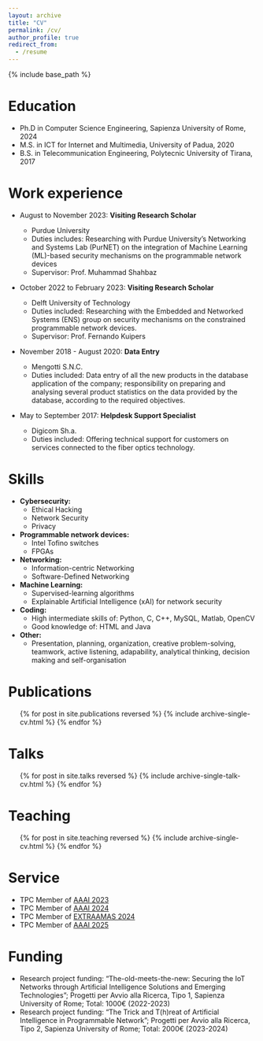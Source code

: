```yaml
---
layout: archive
title: "CV"
permalink: /cv/
author_profile: true
redirect_from:
  - /resume
---
```


{% include base_path %}

Education
======
* Ph.D in Computer Science Engineering, Sapienza University of Rome, 2024
* M.S. in ICT for Internet and Multimedia, University of Padua, 2020
* B.S. in Telecommunication Engineering, Polytecnic University of Tirana, 2017

Work experience
======
* August to November 2023: **Visiting Research Scholar**
  * Purdue University
  * Duties includes: Researching with Purdue University’s Networking and Systems Lab (PurNET) on the integration of Machine Learning (ML)-based security mechanisms on the programmable network devices
  * Supervisor: Prof. Muhammad Shahbaz

* October 2022 to February 2023: **Visiting Research Scholar**
  * Delft University of Technology
  * Duties included: Researching with the Embedded and Networked Systems (ENS) group on security mechanisms on the constrained programmable
    network devices.    
  * Supervisor: Prof. Fernando Kuipers

* November 2018 - August 2020: **Data Entry**
  * Mengotti S.N.C.
  * Duties included: Data entry of all the new products in the database application of the company; responsibility on preparing and analysing several product statistics on the data provided by the database, according to the required objectives.
  
* May to September 2017: **Helpdesk Support Specialist**
  * Digicom Sh.a.
  * Duties included: Offering technical support for customers on services connected to the fiber optics technology. 
  
Skills
======
* **Cybersecurity:**
  * Ethical Hacking
  * Network Security
  * Privacy
* **Programmable network devices:**
  * Intel Tofino switches
  * FPGAs
* **Networking:**
  * Information-centric Networking
  * Software-Defined Networking
* **Machine Learning:**
  * Supervised-learning algorithms
  * Explainable Artificial Intelligence (xAI) for network security
* **Coding:**
  * High intermediate skills of: Python, C, C++, MySQL, Matlab, OpenCV
  * Good knowledge of: HTML and Java 
* **Other:**
  * Presentation, planning, organization, creative problem-solving, teamwork, active listening, adapability, analytical thinking, decision making and self-organisation

Publications
======
  <ul>{% for post in site.publications reversed %}
    {% include archive-single-cv.html %}
  {% endfor %}</ul>
  
Talks
======
  <ul>{% for post in site.talks reversed %}
    {% include archive-single-talk-cv.html  %}
  {% endfor %}</ul>
  
Teaching
======
  <ul>{% for post in site.teaching reversed %}
    {% include archive-single-cv.html %}
  {% endfor %}</ul>
  
Service 
======
* TPC Member of [AAAI 2023](https://aaai-23.aaai.org)
* TPC Member of [AAAI 2024](https://aaai.org/conference/aaai/aaai-24/)
* TPC Member of [EXTRAAMAS 2024](https://extraamas.ehealth.hevs.ch/index.html) 
* TPC Member of [AAAI 2025](https://aaai.org/conference/aaai/aaai-25/)

# Funding
* Research project funding: “The-old-meets-the-new: Securing the IoT Networks through Artificial Intelligence Solutions and Emerging Technologies”; Progetti per Avvio alla Ricerca, Tipo 1, Sapienza University of Rome; Total: 1000€ (2022-2023)
* Research project funding: “The Trick and T(h)reat of Artificial Intelligence in Programmable Network”; Progetti per Avvio alla Ricerca, Tipo 2, Sapienza University of Rome; Total: 2000€ (2023-2024)
